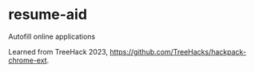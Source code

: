 # resume-aid
 Autofill online applications

Learned from TreeHack 2023, https://github.com/TreeHacks/hackpack-chrome-ext.
